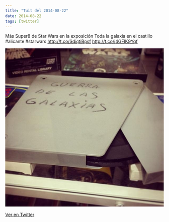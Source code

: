 ```yaml
---
title: "Tuit del 2014-08-22"
date: 2014-08-22
tags: [twitter]
---
```


Más Super8 de Star Wars en la exposición Toda la galaxia en el castillo #alicante #starwars http://t.co/SdiqtiBpsf http://t.co/j4GFlK9Yqf

![Imagen](/assets/images/502741453425356800-BvoYsCZIgAAS3LT.jpg)

[Ver en Twitter](https://twitter.com/i/web/status/502741453425356800)
